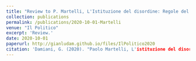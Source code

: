 ```yaml
---
title: "Review to P. Martelli, L'Istituzione del disordine: Regole del Gioco e Giocatori nella politica italiana dal 1946 al 2018"
collection: publications
permalink: /publications/2020-10-01-Martelli
venue: "Il Politico"
excerpt: 'Review.'
date: 2020-10-01
paperurl: http://gianludam.github.io/files/IlPolitico2020
citation: 'Damiani, G. (2020). "Paolo Martelli, L'istituzione del disordine, Regole del Gioco e Giocatori nella politica italiana dal 1946 al 2018." <i>Il Politico</i>. 252(1).'
---
```

